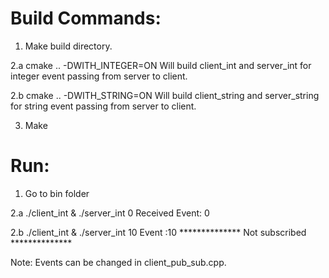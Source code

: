 Build Commands:
===============
1. Make build directory.

2.a cmake .. -DWITH_INTEGER=ON
Will build client_int and server_int for integer event passing from server to client.

2.b cmake .. -DWITH_STRING=ON
Will build client_string and server_string for string event passing from server to client.

3. Make

Run:
====
1. Go to bin folder

2.a 
./client_int & ./server_int 0
Received Event: 0

2.b
./client_int & ./server_int 10
Event :10 ************** Not subscribed ************** 

Note:
Events can be changed in client_pub_sub.cpp.
